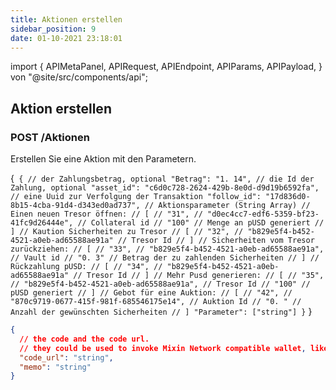 ```yaml
---
title: Aktionen erstellen
sidebar_position: 9
date: 01-10-2021 23:18:01
---
```


import { APIMetaPanel, APIRequest, APIEndpoint, APIParams, APIPayload, } von "@site/src/components/api";

## Aktion erstellen

### POST /Aktionen

Erstellen Sie eine Aktion mit den Parametern.

<APIEndpoint base="https://leaf-api.pando.im/api" url="/actions" />

<APIMetaPanel scope="Authorized"/><APIPayload>{`
{ // der Zahlungsbetrag, optional "Betrag": "1. 14", // die Id der Zahlung, optional "asset_id": "c6d0c728-2624-429b-8e0d-d9d19b6592fa", // eine Uuid zur Verfolgung der Transaktion "follow_id": "17d836d0-8b15-4cba-91d4-d343ed0ad737", // Aktionsparameter (String Array) // Einen neuen Tresor öffnen: // [ // "31", // "d0ec4cc7-edf6-5359-bf23-41fc9d26444e", // Collateral id // "100" // Menge an pUSD generiert // ] // Kaution Sicherheiten zu Tresor // [ // "32", // "b829e5f4-b452-4521-a0eb-ad65588ae91a" // Tresor Id // ] // Sicherheiten vom Tresor zurückziehen: // [ // "33", // "b829e5f4-b452-4521-a0eb-ad65588ae91a", // Vault id // "0. 3" // Betrag der zu zahlenden Sicherheiten // ] // Rückzahlung pUSD: // [ // "34", // "b829e5f4-b452-4521-a0eb-ad65588ae91a" // Tresor Id // ] // Mehr Pusd generieren: // [ // "35", // "b829e5f4-b452-4521-a0eb-ad65588ae91a", // Tresor Id // "100" // pUSD generiert // ] // Gebot für eine Auktion: // [ // "42", // "870c9719-0677-415f-981f-685546175e14", // Auktion Id // "0. " // Anzahl der gewünschten Sicherheiten // ] "Parameter": ["string"] }` }</APIPayload>

<APIRequest title="Neue Aktion erstellen" method="POST" base="https://leaf-api.pando.im/api" url='/actions' data="--data PAYLOAD" />

```json title="Response"
{
  // the code and the code url.
  // they could be used to invoke Mixin Network compatible wallet, like Messenger and Fennec.  "code": "string",
  "code_url": "string",
  "memo": "string"
}
```
